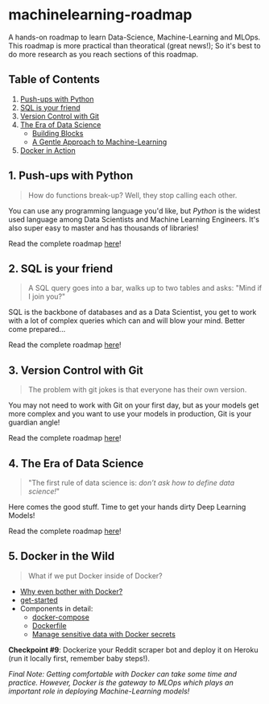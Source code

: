 # machinelearning-roadmap
A hands-on roadmap to learn Data-Science, Machine-Learning and MLOps. This roadmap is more practical than theoratical (great news!); So it's best to do more research as you reach sections of this roadmap.

## Table of Contents
1. [Push-ups with Python](https://github.com/keivanipchihagh/machinelearning-roadmap/tree/master/1.python/README.md)
2. [SQL is your friend](https://github.com/keivanipchihagh/machinelearning-roadmap/tree/master/1.sql/README.md)
3. [Version Control with Git](https://github.com/keivanipchihagh/machinelearning-roadmap/tree/master/3.git/README.md)
4. [The Era of Data Science](https://github.com/keivanipchihagh/machinelearning-roadmap/tree/master/4.data-science/README.md)
    - [Building Blocks]()
    - [A Gentle Approach to Machine-Learning]()
7. [Docker in Action]()

## 1. Push-ups with Python
> How do functions break-up? Well, they stop calling each other.

You can use any programming language you'd like, but _Python_ is the widest used language among Data Scientists and Machine Learning Engineers. It's also super easy to master and has thousands of libraries!

Read the complete roadmap [here](https://github.com/keivanipchihagh/machinelearning-roadmap/tree/master/1.python/README.md)!

## 2. SQL is your friend
> A SQL query goes into a bar, walks up to two tables and asks: "Mind if I join you?"

SQL is the backbone of databases and as a Data Scientist, you get to work with a lot of complex queries which can and will blow your mind. Better come prepared...

Read the complete roadmap [here](https://github.com/keivanipchihagh/machinelearning-roadmap/tree/master/2.sql/README.md)!

## 3. Version Control with Git
> The problem with git jokes is that everyone has their own version.

You may not need to work with Git on your first day, but as your models get more complex and you want to use your models in production, Git is your guardian angle!

Read the complete roadmap [here](https://github.com/keivanipchihagh/machinelearning-roadmap/tree/master/3.git/README.md)!

## 4. The Era of Data Science
> "The first rule of data science is: _don’t ask how to define data science!_"

Here comes the good stuff. Time to get your hands dirty Deep Learning Models!

Read the complete roadmap [here](https://github.com/keivanipchihagh/machinelearning-roadmap/tree/master/4.data-science/README.md)!

## 5. Docker in the Wild
> What if we put Docker inside of Docker?
- [Why even bother with Docker?](https://medium.com/@kmdkhadeer/docker-get-started-9aa7ee662cea)
- [get-started](https://docs.docker.com/get-started/)
- Components in detail:
  - [docker-compose](https://docs.docker.com/compose/)
  - [Dockerfile](https://docs.docker.com/engine/reference/builder/)
  - [Manage sensitive data with Docker secrets](https://docs.docker.com/engine/swarm/secrets/)

**Checkpoint #9**: Dockerize your Reddit scraper bot and deploy it on Heroku (run it locally first, remember baby steps!).

_Final Note: Getting comfortable with Docker can take some time and practice. However, Docker is the gateway to MLOps which plays an important role in deploying Machine-Learning models!_